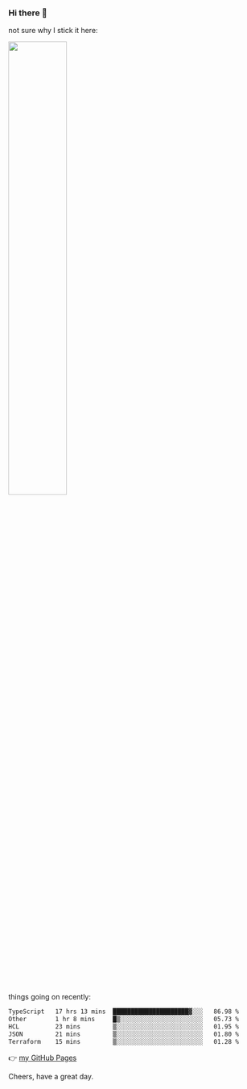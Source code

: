 ### Hi there 👋

not sure why I stick it here:

[<img width="48%" src="https://github-readme-stats.vercel.app/api?username=ykzhukian&show_icons=true&theme=dracula">](https://github.com/anuraghazra/github-readme-stats)


things going on recently:

<!--START_SECTION:waka-->

```txt
TypeScript   17 hrs 13 mins  █████████████████████▓░░░   86.98 %
Other        1 hr 8 mins     █▒░░░░░░░░░░░░░░░░░░░░░░░   05.73 %
HCL          23 mins         ▒░░░░░░░░░░░░░░░░░░░░░░░░   01.95 %
JSON         21 mins         ▒░░░░░░░░░░░░░░░░░░░░░░░░   01.80 %
Terraform    15 mins         ▒░░░░░░░░░░░░░░░░░░░░░░░░   01.28 %
```

<!--END_SECTION:waka-->

👉 [my GitHub Pages](https://ykzhukian.github.io)

Cheers, have a great day.

